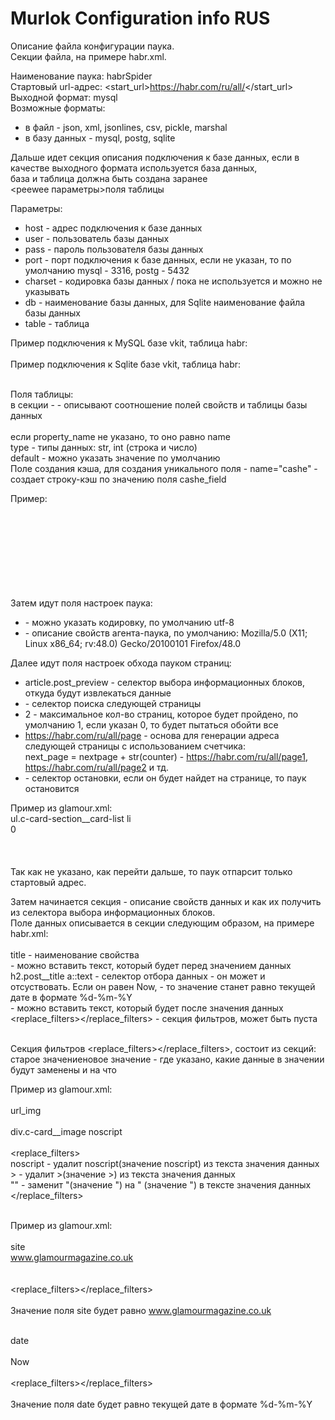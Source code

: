 # Murlok Configuration info RUS
Описание файла конфигурации паука.<br>
Секции файла, на примере habr.xml.<br>

Наименование паука: <name>habrSpider</name><br>
Стартовый url-адрес: <start_url>https://habr.com/ru/all/</start_url><br>
Выходной формат: <format>mysql</format><br>
Возможные форматы:<br>
* в файл - json, xml, jsonlines, csv, pickle, marshal<br>
* в базу данных - mysql, postg, sqlite<br>

Дальше идет секция описания подключения к базе данных, если в качестве выходного формата используется база данных,<br>
база и таблица должна быть создана заранее<br>
<peewee параметры>поля таблицы</peewee><br>

Параметры:<br>
- host - адрес подключения к базе данных<br>
- user - пользователь базы данных<br>
- pass - пароль пользователя базы данных<br>
- port - порт подключения к базе данных, если не указан, то по умолчанию mysql - 3316, postg - 5432<br>
- charset - кодировка базы данных / пока не используется и можно не указывать<br>
- db - наименование базы данных, для Sqlite наименование файла базы данных<br>
- table - таблица<br>

Пример подключения к MySQL базе vkit, таблица habr:<br>
<peewee host="127.0.0.1" user="root" pass="" port="3306" charset="utf8mb4" db="vkit" table="habr"><br>
Пример подключения к Sqlite базе vkit, таблица habr:<br>
<peewee db="vkit.db" table="habr"><br>

Поля таблицы:<br>
в секции - <tablefields></tablefields> - описывают соотношение полей свойств <properties> и таблицы базы данных<br>
<field name="имя в таблице" property_name="имя свойства" default="по умолчанию" type="тип"></field><br>
если property_name не указано, то оно равно name<br>
type - типы данных: str, int (строка и число)<br>
default - можно указать значение по умолчанию<br>
Поле создания кэша, для создания уникального поля - name="cashe" - создает строку-кэш по значению поля cashe_field<br>

Пример:<br>
<tablefields><br>
<field name="title" property_name="title"></field><br>
<field name="url_post" property_name="url_post"></field><br>
<field name="date" property_name="date"></field><br>
<field name="avtor" property_name="avtor"></field><br>
<field name="published" property_name="" default="0" type="int"></field><br>
<field name="cashe" property_name="" cashe_field="title"></field><br>
</tablefields><br>

Затем идут поля настроек паука:<br>
- <encoding></encoding> - можно указать кодировку, по умолчанию utf-8<br>
- <agent></agent> - описание свойств агента-паука, по умолчанию: Mozilla/5.0 (X11; Linux x86_64; rv:48.0) Gecko/20100101 Firefox/48.0<br>

Далее идут поля настроек обхода пауком страниц:
- <selector>article.post_preview</selector> - селектор выбора информационных блоков, откуда будут извлекаться данные<br>
- <nextselector></nextselector> - селектор поиска следующей страницы<br>
- <maxpage>2</maxpage> - максимальное кол-во страниц, которое будет пройдено, по умолчанию 1, если указан 0, то будет пытаться обойти все<br>
- <nextpage>https://habr.com/ru/all/page</nextpage> - основа для генерации адреса следующей страницы с использованием счетчика:<br>
next_page = nextpage + str(counter) - https://habr.com/ru/all/page1, https://habr.com/ru/all/page2 и тд.<br>
- <endselector></endselector> - селектор остановки, если он будет найдет на странице, то паук остановится

Пример из glamour.xml:<br>
<selector>ul.c-card-section__card-list li</selector><br>
<maxpage>0</maxpage><br>
<nextpage></nextpage><br>
<nextselector></nextselector><br>
<endselector></endselector><br>
Так как не указано, как перейти дальше, то паук отпарсит только стартовый адрес.<br>

Затем начинается секция <properties></properties> - описание свойств данных и как их получить из селектора выбора информационных блоков.<br>
Поле данных описывается в секции <property></property> следующим образом, на примере habr.xml:<br>
<property><br>
<name>title</name> - наименование свойства<br>
<before></before> - можно вставить текст, который будет перед значением данных<br>
<selector>h2.post__title a::text</selector> - селектор отбора данных - он может и отсуствовать. Если он равен Now, - то значение станет равно текущей дате в формате %d-%m-%Y<br>
<after></after> - можно вставить текст, который будет после значения данных<br>
<replace_filters></replace_filters> - секция фильтров, может быть пуста<br>
</property><br>

Секция фильтров <replace_filters></replace_filters>, состоит из секций:<br>
<filter><old>старое значение</old><new>новое значение</new></filter> - где указано, какие данные в значении будут заменены и на что<br>

Пример из glamour.xml:<br>
<property><br>
<name>url_img</name><br>
<before></before><br>
<selector>div.c-card__image noscript</selector><br>
<after></after><br>
<replace_filters><br>
<filter><old>noscript</old><new></new></filter> - удалит noscript(значение <old>noscript</old>) из текста значения данных<br>
<filter><old>&gt;</old><new></new></filter> - удалит &gt;(значение <old>&gt;</old>) из текста значения данных<br>
<filter><old>&quot;</old><new>"</new></filter> - заменит &quot;(значение <old>&quot;</old>) на " (значение <new>"</new>) в тексте значения данных<br>
</replace_filters><br>
</property><br>

Пример из glamour.xml:<br>
<property><br>
<name>site</name><br>
<before>www.glamourmagazine.co.uk</before><br>
<selector></selector><br>
<after></after><br>
<replace_filters></replace_filters><br>
</property><br>
Значение поля site будет равно www.glamourmagazine.co.uk<br>

<property><br>
<name>date</name><br>
<before></before><br>
<selector>Now</selector><br>
<after></after><br>
<replace_filters></replace_filters><br>
</property><br>
Значение поля date будет равно текущей дате в формате %d-%m-%Y

